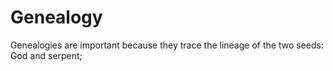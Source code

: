 # Genealogy

Genealogies are important because they trace the lineage of the two seeds: God and serpent;

